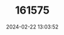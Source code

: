 ---
title: "161575"
category: "Rhinoraja longicauda"
draft: false
date: 2024-02-22 13:03:52
languages:
  English: ["Whitebelly Skate"]
---